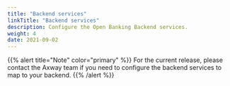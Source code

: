 ```yaml
---
title: "Backend services"
linkTitle: "Backend services"
description: Configure the Open Banking Backend services.
weight: 4
date: 2021-09-02
---
```


{{% alert title="Note" color="primary" %}}
For the current release, please contact the Axway team if you need to configure the backend services to map to your backend.
{{% /alert %}}

<!--

TODO

  -->